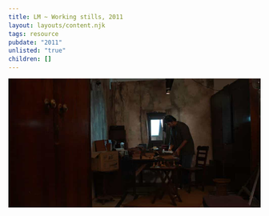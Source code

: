```yaml
---
title: LM ~ Working stills, 2011
layout: layouts/content.njk
tags: resource
pubdate: "2011"
unlisted: "true"
children: []
---
```

![Making of Luminous Matter, set designing, 2011](/static/img-d/ali-akbar-mehta_luminous-matter_set-design_2011.jpg)
